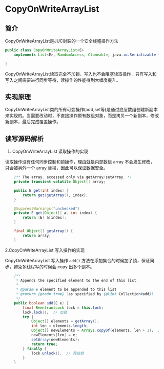 # CopyOnWriteArrayList

## 简介

CopyOnWriteArrayList是JUC封装的一个安全线程操作方法

```java
public class CopyOnWriteArrayList<E>
    implements List<E>, RandomAccess, Cloneable, java.io.Serializable {
    
}
```

CopyOnWriteArrayList读取完全不加锁，写入也不会阻塞读取操作，只有写入和写入之间需要进行同步等待，读操作的性能得到大幅度提升。

## 实现原理

CopyOnWriteArrayList类的所有可变操作(add,set等)是通过底层数组创建新副本来实现的。当需要改动时，不直接操作原有数组对象，而是拷贝一个新副本，修改新副本，最后完成覆盖操作。

## 读写源码解析

1. CopyOnWriteArrayList 读取操作的实现

读取操作没有任何同步控制和锁操作，理由就是内部数组 array 不会发生修改，只会被另外一个 array 替换，因此可以保证数据安全。

```java
    /** The array, accessed only via getArray/setArray. */
    private transient volatile Object[] array;

    public E get(int index) {
        return get(getArray(), index);
    }

    @SuppressWarnings("unchecked")
    private E get(Object[] a, int index) {
        return (E) a[index];
    }

    final Object[] getArray() {
        return array;
    }
```

 2.CopyOnWriteArrayList 写入操作的实现

CopyOnWriteArrayList 写入操作 `add()` 方法在添加集合的时候加了锁，保证同步，避免多线程写的时候会 copy 出多个副本。

```java
    /**
     * Appends the specified element to the end of this list.
     *
     * @param e element to be appended to this list
     * @return {@code true} (as specified by {@link Collection#add})
     */
    public boolean add(E e) {
        final ReentrantLock lock = this.lock;
        lock.lock();  // 加锁
        try {
            Object[] elements = getArray();
            int len = elements.length;
            Object[] newElements = Arrays.copyOf(elements, len + 1);  // 拷贝新数组
            newElements[len] = e;
            setArray(newElements);
            return true;
        } finally {
            lock.unlock();  // 释放锁
        }
    }
```

